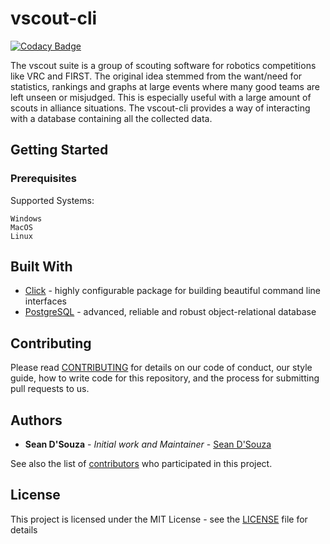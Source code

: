 # vscout-cli

[![Codacy Badge](https://api.codacy.com/project/badge/Grade/e2cbc5225de74a218ad0ab6f6af65f91)](https://www.codacy.com/app/seendsouza/vscout-cli?utm_source=github.com&amp;utm_medium=referral&amp;utm_content=seenrobotics/vscout-cli&amp;utm_campaign=Badge_Grade)

The vscout suite is a group of scouting software for robotics competitions like VRC and FIRST. The original idea stemmed from the want/need for statistics, rankings and graphs at large events where many good teams are left unseen or misjudged. This is especially useful with a large amount of scouts in alliance situations. The vscout-cli provides a way of interacting with a database containing all the collected data.

## Getting Started

### Prerequisites

Supported Systems:

```
Windows
MacOS
Linux
```

## Built With

* [Click](https://github.com/pallets/click/) - highly configurable package for building beautiful command line interfaces
* [PostgreSQL](https://www.postgresql.org/) - advanced, reliable and robust object-relational database

## Contributing

Please read [CONTRIBUTING](https://vscout.readthedocs.io/en/latest/contributing/index.html) for details on our code of conduct, our style guide, how to write code for this repository, and the process for submitting pull requests to us.

## Authors

* **Sean D'Souza** - *Initial work and Maintainer* - [Sean D'Souza](https://github.com/seendsouza)

See also the list of [contributors](https://github.com/seenrobotics/vscout-cli/contributors) who participated in this project.

## License

This project is licensed under the MIT License - see the [LICENSE](LICENSE) file for details
